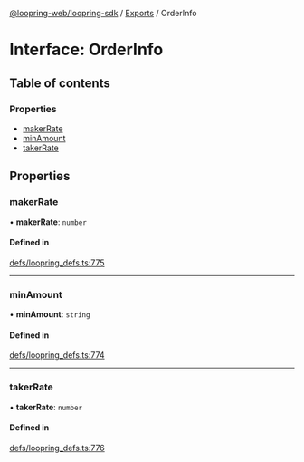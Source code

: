 [@loopring-web/loopring-sdk](../README.md) / [Exports](../modules.md) / OrderInfo

# Interface: OrderInfo

## Table of contents

### Properties

- [makerRate](OrderInfo.md#makerrate)
- [minAmount](OrderInfo.md#minamount)
- [takerRate](OrderInfo.md#takerrate)

## Properties

### makerRate

• **makerRate**: `number`

#### Defined in

[defs/loopring_defs.ts:775](https://github.com/Loopring/loopring_sdk/blob/edf273a/src/defs/loopring_defs.ts#L775)

___

### minAmount

• **minAmount**: `string`

#### Defined in

[defs/loopring_defs.ts:774](https://github.com/Loopring/loopring_sdk/blob/edf273a/src/defs/loopring_defs.ts#L774)

___

### takerRate

• **takerRate**: `number`

#### Defined in

[defs/loopring_defs.ts:776](https://github.com/Loopring/loopring_sdk/blob/edf273a/src/defs/loopring_defs.ts#L776)
